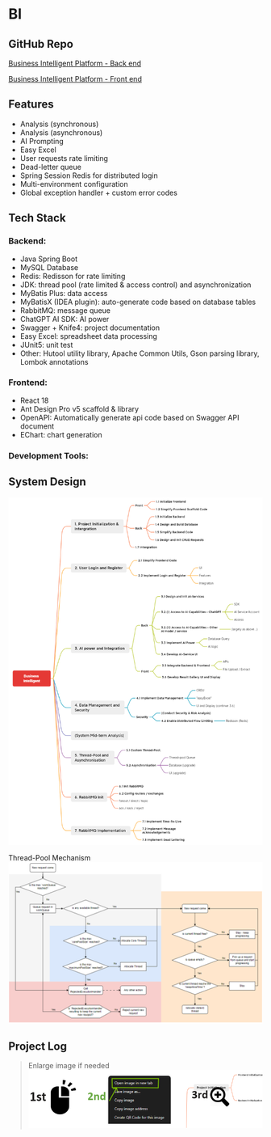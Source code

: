 # BI
## GitHub Repo
<i class="fa-brands fa-github"></i> [Business Intelligent Platform - Back end <i class="fa-solid fa-arrow-up-right-from-square"></i>](https://github.com/becoze/bi-back)

<i class="fa-brands fa-github"></i> [Business Intelligent Platform - Front end <i class="fa-solid fa-arrow-up-right-from-square"></i>](https://github.com/becoze/bi-front)

## Features 
- Analysis (synchronous)
- Analysis (asynchronous)
- AI Prompting
- Easy Excel
- User requests rate limiting
- Dead-letter queue
- Spring Session Redis for distributed login
- Multi-environment configuration
- Global exception handler + custom error codes

## Tech Stack
### Backend:
- Java Spring Boot
- MySQL Database
- Redis: Redisson for rate limiting
- JDK: thread pool (rate limited & access control) and asynchronization
- MyBatis Plus: data access
- MyBatisX (IDEA plugin): auto-generate code based on database tables
- RabbitMQ: message queue
- ChatGPT AI SDK: AI power
- Swagger + Knife4: project documentation
- Easy Excel: spreadsheet data processing
- JUnit5: unit test
- Other: Hutool utility library, Apache Common Utils, Gson parsing library, Lombok annotations

### Frontend:
- React 18
- Ant Design Pro v5 scaffold & library
- OpenAPI: Automatically generate api code based on Swagger API document
- EChart: chart generation

### Development Tools:

## System Design
![](image/Business_Intelligent.png)

Thread-Pool Mechanism
![ThreadPool Mechanism](image/ThreadPoolMechanism.png)

## Project Log



> Enlarge image if needed
![Guide](image/guide.png)
